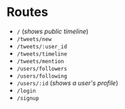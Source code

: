 # Routes

* `/` (_shows public timeline_)
* `/tweets/new`
* `/tweets/:user_id`
* `/tweets/timeline`
* `/tweets/mention`
* `/users/followers`
* `/users/following`
* `/users/:id` (_shows a user's profile_)
* `/login`
* `/signup`
